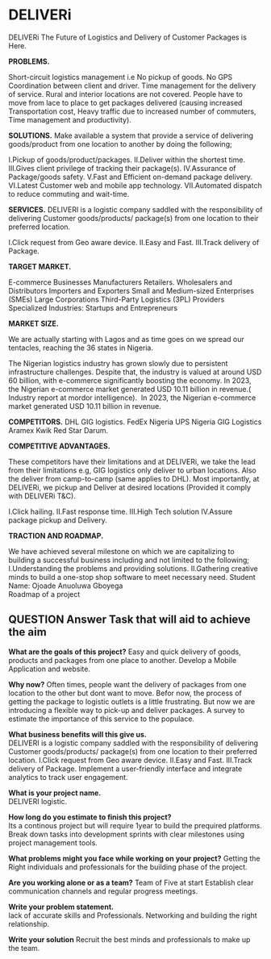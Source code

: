 # DELIVERi
DELIVERi
The Future of  Logistics and Delivery of Customer Packages is Here.


**PROBLEMS.**

Short-circuit logistics management i.e No pickup of goods.
No GPS Coordination between client and driver.
Time management for the delivery of service.
Rural and interior locations are not covered.
People  have to move from lace to place to get packages delivered (causing increased Transportation cost, Heavy traffic due to increased  number of commuters, Time management and productivity).

**SOLUTIONS.**
Make available a system that provide a service of delivering goods/product from one location to another by doing the following;

I.Pickup of goods/product/packages.
II.Deliver within the shortest time.
III.Gives client privilege of tracking their package(s).
IV.Assurance of Package/goods safety.
V.Fast and Efficient on-demand package delivery.
VI.Latest Customer web and mobile app technology.
VII.Automated dispatch to reduce commuting and wait-time.


**SERVICES.**
DELIVERI is a logistic company saddled with the responsibility of delivering Customer goods/products/ package(s) from one location to their preferred location.

I.Click request from Geo aware device.
II.Easy and Fast.
III.Track delivery of Package.

**TARGET MARKET.**

E-commerce Businesses
Manufacturers
Retailers.
Wholesalers and Distributors
Importers and Exporters
Small and Medium-sized Enterprises (SMEs)
Large Corporations
Third-Party Logistics (3PL) Providers
Specialized Industries:
Startups and Entrepreneurs


**MARKET SIZE.**

We are actually starting with Lagos and as time goes on we spread our tentacles, reaching the 36 states in Nigeria.

The Nigerian logistics industry has grown slowly due to persistent infrastructure challenges. Despite that, the industry is valued at around USD 60 billion, with e-commerce significantly boosting the economy. In 2023, the Nigerian e-commerce market generated USD 10.11 billion in revenue.( Industry report at mordor intelligence).  In 2023, the Nigerian e-commerce market generated USD 10.11 billion in revenue.


**COMPETITORS.**
DHL
GIG logistics.
FedEx Nigeria
UPS Nigeria
GIG Logistics
Aramex
Kwik
Red Star
Darum.



**COMPETITIVE ADVANTAGES.**

These competitors have their limitations and at DELIVERi, we take the lead from their limitations e.g, GIG logistics only deliver to urban locations. Also the deliver from camp-to-camp (same applies to DHL). Most importantly, at DELIVERi, we pickup and Deliver at desired locations (Provided it comply with DELIVERi T&C).

I.Click hailing.
II.Fast response time.
III.High Tech solution
IV.Assure package pickup and Delivery.

**TRACTION AND ROADMAP.**

We have achieved several milestone on which we are capitalizing to building a successful business including and not limited to the following;
I.Understanding the problems and providing  solutions.
II.Gathering creative minds to build a one-stop shop software to meet necessary need.
Student Name: Ojoade Anuoluwa Gboyega		
Roadmap of a project		
		
## QUESTION	Answer	Task that will aid to achieve the aim
**What are the goals of this project?**
Easy and quick delivery of goods, products and packages from one place to another. 	Develop a Mobile Application and website.

**Why now?**
Often times, people want the delivery of packages from one location to the other but dont want to move. Befor now, the  process of getting the package to logistic outlets is a little frustrating. But now we are introducing a flexible way to pick-up and deliver packages.	A survey to estimate the importance of this service to the populace.

**What business benefits will this give us.**	
DELIVERI is a logistic company saddled with the responsibility of delivering Customer goods/products/ package(s) from one location to their preferred location. I.Click request from Geo aware device. II.Easy and Fast. III.Track delivery of Package.	Implement a user-friendly interface and integrate analytics to track user engagement.

**What is your project name.**	
DELIVERI logistic.	

**How long do you estimate to finish this project?**	
Its a continous project but will require 1year to build the prequired platforms.	Break down tasks into development sprints with clear milestones using project management tools.

**What problems might you face while working on your project?**	
Getting the Right individuals and professionals for the building phase of the project.	

**Are you working alone or as a team?**	
Team of Five at start	Establish clear communication channels and regular progress meetings.

**Write your problem statement.**	
lack of accurate skills and Professionals.	Networking and building the right relationship.

**Write your solution**	
Recruit the best minds and professionals to make up the team.	
